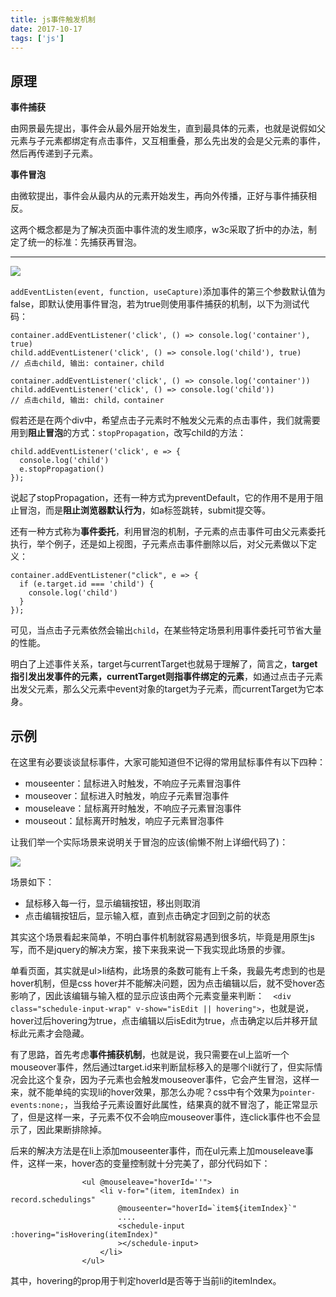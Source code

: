 ```yaml
---
title: js事件触发机制
date: 2017-10-17
tags: ['js']
---
```

## 原理

**事件捕获**

由网景最先提出，事件会从最外层开始发生，直到最具体的元素，也就是说假如父元素与子元素都绑定有点击事件，又互相重叠，那么先出发的会是父元素的事件，然后再传递到子元素。

**事件冒泡**

由微软提出，事件会从最内从的元素开始发生，再向外传播，正好与事件捕获相反。



这两个概念都是为了解决页面中事件流的发生顺序，w3c采取了折中的办法，制定了统一的标准：先捕获再冒泡。

------

![](http://7xp5r4.com1.z0.glb.clouddn.com/17-10-17/68340524.jpg)

`addEventListen(event, function, useCapture)`添加事件的第三个参数默认值为false，即默认使用事件冒泡，若为true则使用事件捕获的机制，以下为测试代码：

```
container.addEventListener('click', () => console.log('container'), true)
child.addEventListener('click', () => console.log('child'), true)
// 点击child, 输出: container，child

container.addEventListener('click', () => console.log('container'))
child.addEventListener('click', () => console.log('child'))
// 点击child, 输出: child，container
```

假若还是在两个div中，希望点击子元素时不触发父元素的点击事件，我们就需要用到**阻止冒泡**的方式：`stopPropagation`，改写child的方法：

```
child.addEventListener('click', e => {
  console.log('child')
  e.stopPropagation()
});
```

说起了stopPropagation，还有一种方式为preventDefault，它的作用不是用于阻止冒泡，而是**阻止浏览器默认行为**，如a标签跳转，submit提交等。

还有一种方式称为**事件委托**，利用冒泡的机制，子元素的点击事件可由父元素委托执行，举个例子，还是如上视图，子元素点击事件删除以后，对父元素做以下定义：

```
container.addEventListener("click", e => {
  if (e.target.id === 'child') {
    console.log('child')
  }
});
```

可见，当点击子元素依然会输出`child`，在某些特定场景利用事件委托可节省大量的性能。



明白了上述事件关系，target与currentTarget也就易于理解了，简言之，**target指引发出发事件的元素，currentTarget则指事件绑定的元素**，如通过点击子元素出发父元素，那么父元素中event对象的target为子元素，而currentTarget为它本身。



## 示例

在这里有必要谈谈鼠标事件，大家可能知道但不记得的常用鼠标事件有以下四种：

- mouseenter：鼠标进入时触发，不响应子元素冒泡事件
- mouseover：鼠标进入时触发，响应子元素冒泡事件
- mouseleave：鼠标离开时触发，不响应子元素冒泡事件
- mouseout：鼠标离开时触发，响应子元素冒泡事件

让我们举一个实际场景来说明关于冒泡的应该(偷懒不附上详细代码了)：

![](http://7xp5r4.com1.z0.glb.clouddn.com/17-10-19/36934899.jpg)

场景如下：

- 鼠标移入每一行，显示编辑按钮，移出则取消
- 点击编辑按钮后，显示输入框，直到点击确定才回到之前的状态

其实这个场景看起来简单，不明白事件机制就容易遇到很多坑，毕竟是用原生js写，而不是jquery的解决方案，接下来我来说一下我实现此场景的步骤。

单看页面，其实就是ul>li结构，此场景的条数可能有上千条，我最先考虑到的也是hover机制，但是css hover并不能解决问题，因为点击编辑以后，就不受hover态影响了，因此该编辑与输入框的显示应该由两个元素变量来判断：`  <div class="schedule-input-wrap" v-show="isEdit || hovering">`，也就是说，hover过后hovering为true，点击编辑以后isEdit为true，点击确定以后并移开鼠标此元素才会隐藏。

有了思路，首先考虑**事件捕获机制**，也就是说，我只需要在ul上监听一个mouseover事件，然后通过target.id来判断鼠标移入的是哪个li就行了，但实际情况会比这个复杂，因为子元素也会触发mouseover事件，它会产生冒泡，这样一来，就不能单纯的实现li的hover效果，那怎么办呢？css中有个效果为`pointer-events:none;`，当我给子元素设置好此属性，结果真的就不冒泡了，能正常显示了，但是这样一来，子元素不仅不会响应mouseover事件，连click事件也不会显示了，因此果断排除掉。

后来的解决方法是在li上添加mouseenter事件，而在ul元素上加mouseleave事件，这样一来，hover态的变量控制就十分完美了，部分代码如下：

```
                <ul @mouseleave="hoverId=''">
                    <li v-for="(item, itemIndex) in record.schedulings"
                        @mouseenter="hoverId=`item${itemIndex}`"
                        ....
                        <schedule-input :hovering="isHovering(itemIndex)"
                        ></schedule-input>
                    </li>
                </ul>
```

其中，hovering的prop用于判定hoverId是否等于当前li的itemIndex。
